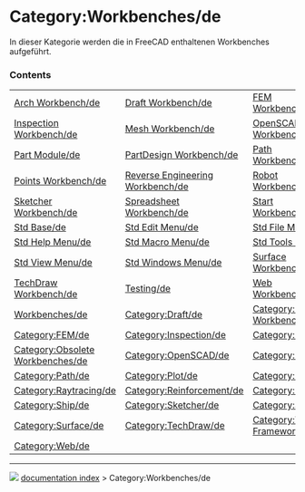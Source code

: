 # Category:Workbenches/de
In dieser Kategorie werden die in FreeCAD enthaltenen Workbenches aufgeführt.

### Contents

|     |     |     |
| --- | --- | --- |
| [Arch Workbench/de](Arch_Workbench/de.md) | [Draft Workbench/de](Draft_Workbench/de.md) | [FEM Workbench/de](FEM_Workbench/de.md) |
| [Inspection Workbench/de](Inspection_Workbench/de.md) | [Mesh Workbench/de](Mesh_Workbench/de.md) | [OpenSCAD Workbench/de](OpenSCAD_Workbench/de.md) |
| [Part Module/de](Part_Module/de.md) | [PartDesign Workbench/de](PartDesign_Workbench/de.md) | [Path Workbench/de](Path_Workbench/de.md) |
| [Points Workbench/de](Points_Workbench/de.md) | [Reverse Engineering Workbench/de](Reverse_Engineering_Workbench/de.md) | [Robot Workbench/de](Robot_Workbench/de.md) |
| [Sketcher Workbench/de](Sketcher_Workbench/de.md) | [Spreadsheet Workbench/de](Spreadsheet_Workbench/de.md) | [Start Workbench/de](Start_Workbench/de.md) |
| [Std Base/de](Std_Base/de.md) | [Std Edit Menu/de](Std_Edit_Menu/de.md) | [Std File Menu/de](Std_File_Menu/de.md) |
| [Std Help Menu/de](Std_Help_Menu/de.md) | [Std Macro Menu/de](Std_Macro_Menu/de.md) | [Std Tools Menu/de](Std_Tools_Menu/de.md) |
| [Std View Menu/de](Std_View_Menu/de.md) | [Std Windows Menu/de](Std_Windows_Menu/de.md) | [Surface Workbench/de](Surface_Workbench/de.md) |
| [TechDraw Workbench/de](TechDraw_Workbench/de.md) | [Testing/de](Testing/de.md) | [Web Workbench/de](Web_Workbench/de.md) |
| [Workbenches/de](Workbenches/de.md) | [Category:Draft/de](Category_Draft/de.md) | [Category:External Workbenches/de](Category_External_Workbenches/de.md) |
| [Category:FEM/de](Category_FEM/de.md) | [Category:Inspection/de](Category_Inspection/de.md) | [Category:Mesh/de](Category_Mesh/de.md) |
| [Category:Obsolete Workbenches/de](Category_Obsolete_Workbenches/de.md) | [Category:OpenSCAD/de](Category_OpenSCAD/de.md) | [Category:Part/de](Category_Part/de.md) |
| [Category:Path/de](Category_Path/de.md) | [Category:Plot/de](Category_Plot/de.md) | [Category:Points/de](Category_Points/de.md) |
| [Category:Raytracing/de](Category_Raytracing/de.md) | [Category:Reinforcement/de](Category_Reinforcement/de.md) | [Category:Robot/de](Category_Robot/de.md) |
| [Category:Ship/de](Category_Ship/de.md) | [Category:Sketcher/de](Category_Sketcher/de.md) | [Category:Start/de](Category_Start/de.md) |
| [Category:Surface/de](Category_Surface/de.md) | [Category:TechDraw/de](Category_TechDraw/de.md) | [Category:Test Framework/de](Category_Test_Framework/de.md) |
| [Category:Web/de](Category_Web/de.md) |



---
![](images/Button_right.svg) [documentation index](../README.md) > Category:Workbenches/de
